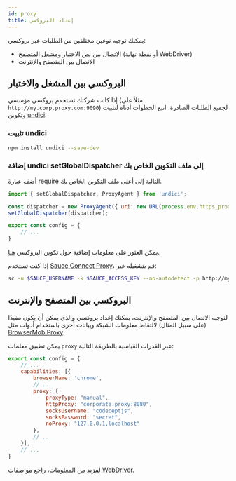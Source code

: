 ```yaml
---
id: proxy
title: إعداد البروكسي
---
```


يمكنك توجيه نوعين مختلفين من الطلبات عبر بروكسي:

- الاتصال بين نص الاختبار ومشغل المتصفح (أو نقطة نهاية WebDriver)
- الاتصال بين المتصفح والإنترنت

## البروكسي بين المشغل والاختبار

إذا كانت شركتك تستخدم بروكسي مؤسسي (مثلاً على `http://my.corp.proxy.com:9090`) لجميع الطلبات الصادرة، اتبع الخطوات أدناه لتثبيت وتكوين [undici](https://github.com/nodejs/undici).

### تثبيت undici

```bash npm2yarn
npm install undici --save-dev
```

### إضافة undici setGlobalDispatcher إلى ملف التكوين الخاص بك

أضف عبارة require التالية إلى أعلى ملف التكوين الخاص بك.

```js title="wdio.conf.js"
import { setGlobalDispatcher, ProxyAgent } from 'undici';

const dispatcher = new ProxyAgent({ uri: new URL(process.env.https_proxy).toString() });
setGlobalDispatcher(dispatcher);

export const config = {
    // ...
}
```

يمكن العثور على معلومات إضافية حول تكوين البروكسي [هنا](https://github.com/nodejs/undici/blob/main/docs/docs/api/ProxyAgent.md).

إذا كنت تستخدم [Sauce Connect Proxy](https://docs.saucelabs.com/secure-connections/sauce-connect-5)، قم بتشغيله عبر:

```sh
sc -u $SAUCE_USERNAME -k $SAUCE_ACCESS_KEY --no-autodetect -p http://my.corp.proxy.com:9090
```

## البروكسي بين المتصفح والإنترنت

لتوجيه الاتصال بين المتصفح والإنترنت، يمكنك إعداد بروكسي والذي يمكن أن يكون مفيدًا (على سبيل المثال) لالتقاط معلومات الشبكة وبيانات أخرى باستخدام أدوات مثل [BrowserMob Proxy](https://github.com/lightbody/browsermob-proxy).

يمكن تطبيق معلمات `proxy` عبر القدرات القياسية بالطريقة التالية:

```js title="wdio.conf.js"
export const config = {
    // ...
    capabilities: [{
        browserName: 'chrome',
        // ...
        proxy: {
            proxyType: "manual",
            httpProxy: "corporate.proxy:8080",
            socksUsername: "codeceptjs",
            socksPassword: "secret",
            noProxy: "127.0.0.1,localhost"
        },
        // ...
    }],
    // ...
}
```

لمزيد من المعلومات، راجع [مواصفات WebDriver](https://w3c.github.io/webdriver/#proxy).